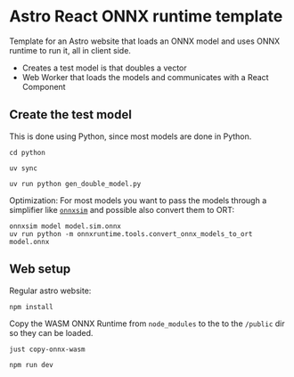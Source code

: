 # Astro React ONNX runtime template

Template for an Astro website that loads an ONNX model and uses ONNX runtime
to run it, all in client side.

- Creates a test model is that doubles a vector
- Web Worker that loads the models and communicates with a React Component

## Create the test model

This is done using Python, since most models are done in Python.

```
cd python

uv sync

uv run python gen_double_model.py
```

Optimization: For most models you want to pass the models through a simplifier
like [`onnxsim`](https://github.com/daquexian/onnx-simplifier/)
and possible also convert them to ORT:

```
onnxsim model model.sim.onnx
uv run python -m onnxruntime.tools.convert_onnx_models_to_ort model.onnx
```

## Web setup

Regular astro website:

```
npm install
```

Copy the WASM ONNX Runtime from `node_modules` to the to the `/public` dir so
they can be loaded.

```
just copy-onnx-wasm
```

```
npm run dev
```

